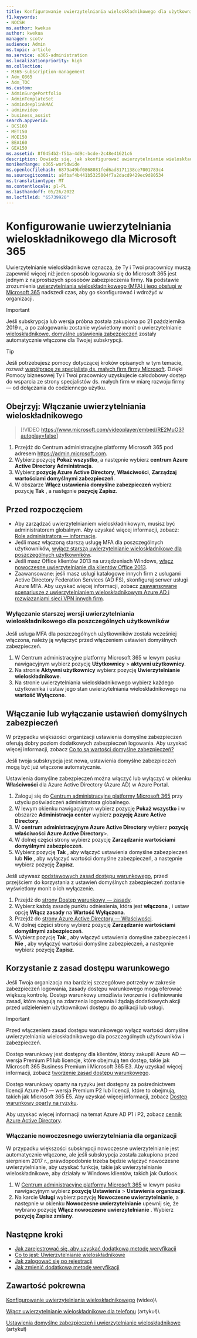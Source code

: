 ```yaml
---
title: Konfigurowanie uwierzytelniania wieloskładnikowego dla użytkowników
f1.keywords:
- NOCSH
ms.author: kwekua
author: kwekua
manager: scotv
audience: Admin
ms.topic: article
ms.service: o365-administration
ms.localizationpriority: high
ms.collection:
- M365-subscription-management
- Adm_O365
- Adm_TOC
ms.custom:
- AdminSurgePortfolio
- AdminTemplateSet
- admindeeplinkMAC
- adminvideo
- business_assist
search.appverid:
- BCS160
- MET150
- MOE150
- BEA160
- GEA150
ms.assetid: 8f0454b2-f51a-4d9c-bcde-2c48e41621c6
description: Dowiedz się, jak skonfigurować uwierzytelnianie wieloskładnikowe dla organizacji.
monikerRange: o365-worldwide
ms.openlocfilehash: 6879a49bf0868081fed6ad8171138ce7001783c4
ms.sourcegitcommit: a8fbaf4b441b5325004f7a2dacd9429ec9d80534
ms.translationtype: MT
ms.contentlocale: pl-PL
ms.lasthandoff: 05/26/2022
ms.locfileid: "65739920"
---
```

# <a name="set-up-multifactor-authentication-for-microsoft-365"></a>Konfigurowanie uwierzytelniania wieloskładnikowego dla Microsoft 365

Uwierzytelnianie wieloskładnikowe oznacza, że Ty i Twoi pracownicy muszą zapewnić więcej niż jeden sposób logowania się do Microsoft 365 jest jednym z najprostszych sposobów zabezpieczenia firmy. Na podstawie zrozumienia [uwierzytelniania wieloskładnikowego (MFA) i jego obsługi w Microsoft 365](multi-factor-authentication-microsoft-365.md) nadszedł czas, aby go skonfigurować i wdrożyć w organizacji. 

> [!IMPORTANT]
> Jeśli subskrypcja lub wersja próbna została zakupiona po 21 października 2019 r., a po zalogowaniu zostanie wyświetlony monit o uwierzytelnianie [wieloskładnikowe, domyślne ustawienia zabezpieczeń](/azure/active-directory/fundamentals/concept-fundamentals-security-defaults) zostały automatycznie włączone dla Twojej subskrypcji.

> [!TIP]
> Jeśli potrzebujesz pomocy dotyczącej kroków opisanych w tym temacie, rozważ [współpracę ze specjalistą ds. małych firm firmy Microsoft](https://go.microsoft.com/fwlink/?linkid=2186871). Dzięki Pomocy biznesowej Ty i Twoi pracownicy uzyskujecie całodobowy dostęp do wsparcia ze strony specjalistów ds. małych firm w miarę rozwoju firmy — od dołączania do codziennego użytku.

## <a name="watch-turn-on-multifactor-authentication"></a>Obejrzyj: Włączanie uwierzytelniania wieloskładnikowego

> [!VIDEO https://www.microsoft.com/videoplayer/embed/RE2MuO3?autoplay=false]

1. Przejdź do Centrum administracyjne platformy Microsoft 365 pod adresem <a href="https://admin.microsoft.com/ " target="_blank">https://admin.microsoft.com</a>.
1. Wybierz pozycję **Pokaż wszystko**, a następnie wybierz **centrum Azure Active Directory Administracja**.
1. Wybierz **pozycję Azure Active Directory**, **Właściwości**, **Zarządzaj wartościami domyślnymi zabezpieczeń**.
1. W obszarze **Włącz ustawienia domyślne zabezpieczeń** wybierz pozycję **Tak** , a następnie **pozycję Zapisz**.

## <a name="before-you-begin"></a>Przed rozpoczęciem

- Aby zarządzać uwierzytelnianiem wieloskładnikowym, musisz być administratorem globalnym. Aby uzyskać więcej informacji, zobacz: [Role administratora — informacje](../add-users/about-admin-roles.md).
- Jeśli masz włączoną starszą usługę MFA dla poszczególnych użytkowników, [wyłącz starszą uwierzytelnianie wieloskładnikowe dla poszczególnych użytkowników](#turn-off-legacy-per-user-mfa).
- Jeśli masz Office klientów 2013 na urządzeniach Windows, [włącz nowoczesne uwierzytelnianie dla klientów Office 2013](./enable-modern-authentication.md).
- Zaawansowane: jeśli masz usługi katalogowe innych firm z usługami Active Directory Federation Services (AD FS), skonfiguruj serwer usługi Azure MFA. Aby uzyskać więcej informacji, zobacz [zaawansowane scenariusze z uwierzytelnianiem wieloskładnikowym Azure AD i rozwiązaniami sieci VPN innych firm](/azure/active-directory/authentication/howto-mfaserver-nps-vpn).

### <a name="turn-off-legacy-per-user-mfa"></a>Wyłączanie starszej wersji uwierzytelniania wieloskładnikowego dla poszczególnych użytkowników

Jeśli usługa MFA dla poszczególnych użytkowników została wcześniej włączona, należy ją wyłączyć przed włączeniem ustawień domyślnych zabezpieczeń.

1. W Centrum administracyjne platformy Microsoft 365 w lewym pasku nawigacyjnym wybierz pozycję **Użytkownicy** \> **aktywni użytkownicy**.
1. Na stronie **Aktywni użytkownicy** wybierz pozycję **Uwierzytelnianie wieloskładnikowe**.
1. Na stronie uwierzytelniania wieloskładnikowego wybierz każdego użytkownika i ustaw jego stan uwierzytelniania wieloskładnikowego na **wartość Wyłączone**.

## <a name="turn-security-defaults-on-or-off"></a>Włączanie lub wyłączanie ustawień domyślnych zabezpieczeń

W przypadku większości organizacji ustawienia domyślne zabezpieczeń oferują dobry poziom dodatkowych zabezpieczeń logowania. Aby uzyskać więcej informacji, zobacz [Co to są wartości domyślne zabezpieczeń?](/azure/active-directory/fundamentals/concept-fundamentals-security-defaults)

Jeśli twoja subskrypcja jest nowa, ustawienia domyślne zabezpieczeń mogą być już włączone automatycznie.

Ustawienia domyślne zabezpieczeń można włączyć lub wyłączyć w okienku **Właściwości** dla Azure Active Directory (Azure AD) w Azure Portal.

1. Zaloguj się do [Centrum administracyjne platformy Microsoft 365](https://admin.microsoft.com) przy użyciu poświadczeń administratora globalnego.
2. W lewym okienku nawigacyjnym wybierz pozycję **Pokaż wszystko** i w obszarze **Administracja center** wybierz **pozycję Azure Active Directory**.
3. W **centrum administracyjnym Azure Active Directory** wybierz **pozycję właściwości Azure Active Directory**\>.
4. W dolnej części strony wybierz pozycję **Zarządzanie wartościami domyślnymi zabezpieczeń**.
5. Wybierz pozycję **Tak** , aby włączyć ustawienia domyślne zabezpieczeń lub **Nie** , aby wyłączyć wartości domyślne zabezpieczeń, a następnie wybierz pozycję **Zapisz**.

Jeśli używasz [podstawowych zasad dostępu warunkowego](/azure/active-directory/conditional-access/concept-baseline-protection), przed przejściem do korzystania z ustawień domyślnych zabezpieczeń zostanie wyświetlony monit o ich wyłączenie.

1. Przejdź do [strony Dostęp warunkowy — zasady](https://portal.azure.com/#blade/Microsoft_AAD_IAM/ConditionalAccessBlade/Policies).
2. Wybierz każdą zasadę punktu odniesienia, która jest **włączona** , i ustaw opcję **Włącz zasady** na **Wartość Wyłączona**.
3. Przejdź do [strony Azure Active Directory — Właściwości](https://portal.azure.com/#blade/Microsoft_AAD_IAM/ActiveDirectoryMenuBlade/Properties).
4. W dolnej części strony wybierz pozycję **Zarządzanie wartościami domyślnymi zabezpieczeń**.
5. Wybierz pozycję **Tak** , aby włączyć ustawienia domyślne zabezpieczeń i **Nie** , aby wyłączyć wartości domyślne zabezpieczeń, a następnie wybierz pozycję **Zapisz**.

## <a name="use-conditional-access-policies"></a>Korzystanie z zasad dostępu warunkowego

Jeśli Twoja organizacja ma bardziej szczegółowe potrzeby w zakresie zabezpieczeń logowania, zasady dostępu warunkowego mogą oferować większą kontrolę. Dostęp warunkowy umożliwia tworzenie i definiowanie zasad, które reagują na zdarzenia logowania i żądają dodatkowych akcji przed udzieleniem użytkownikowi dostępu do aplikacji lub usługi.

> [!IMPORTANT]
> Przed włączeniem zasad dostępu warunkowego wyłącz wartości domyślne uwierzytelniania wieloskładnikowego dla poszczególnych użytkowników i zabezpieczeń.

Dostęp warunkowy jest dostępny dla klientów, którzy zakupili Azure AD — wersja Premium P1 lub licencje, które obejmują ten dostęp, takie jak Microsoft 365 Business Premium i Microsoft 365 E3. Aby uzyskać więcej informacji, zobacz [tworzenie zasad dostępu warunkowego](/azure/active-directory/authentication/tutorial-enable-azure-mfa).

Dostęp warunkowy oparty na ryzyku jest dostępny za pośrednictwem licencji Azure AD — wersja Premium P2 lub licencji, które to obejmują, takich jak Microsoft 365 E5. Aby uzyskać więcej informacji, zobacz [Dostęp warunkowy oparty na ryzyku](/azure/active-directory/conditional-access/howto-conditional-access-policy-risk).

Aby uzyskać więcej informacji na temat Azure AD P1 i P2, zobacz [cennik Azure Active Directory](https://azure.microsoft.com/pricing/details/active-directory/).

### <a name="turn-on-modern-authentication-for-your-organization"></a>Włączanie nowoczesnego uwierzytelniania dla organizacji

W przypadku większości subskrypcji nowoczesne uwierzytelnianie jest automatycznie włączone, ale jeśli subskrypcja została zakupiona przed sierpniem 2017 r., prawdopodobnie trzeba będzie włączyć nowoczesne uwierzytelnianie, aby uzyskać funkcje, takie jak uwierzytelnianie wieloskładnikowe, aby działały w Windows klientów, takich jak Outlook.


1. W <a href="https://go.microsoft.com/fwlink/p/?linkid=2024339" target="_blank">Centrum administracyjne platformy Microsoft 365</a> w lewym pasku nawigacyjnym wybierz **pozycję Ustawienia** \> **Ustawienia organizacji**.
2. Na karcie **Usługi** wybierz pozycję **Nowoczesne uwierzytelnianie**, a następnie w okienku **Nowoczesne uwierzytelnianie** upewnij się, że wybrano pozycję **Włącz nowoczesne uwierzytelnianie** . Wybierz **pozycję Zapisz zmiany**.


## <a name="next-steps"></a>Następne kroki

- [Jak zarejestrować się, aby uzyskać dodatkową metodę weryfikacji](https://support.microsoft.com/office/ace1d096-61e5-449b-a875-58eb3d74de14)
- [Co to jest: Uwierzytelnianie wieloskładnikowe](https://support.microsoft.com/help/4577374/what-is-multifactor-authentication)
- [Jak zalogować się po rejestracji](https://support.microsoft.com/office/2b856342-170a-438e-9a4f-3c092394d3cb)
- [Jak zmienić dodatkową metodę weryfikacji](https://support.microsoft.com/office/956ec8d0-7081-4518-a701-f8414cc20831)

## <a name="related-content"></a>Zawartość pokrewna

[Konfigurowanie uwierzytelniania wieloskładnikowego](set-up-multi-factor-authentication.md) (wideo)\

[Włącz uwierzytelnianie wieloskładnikowe dla telefonu](https://support.microsoft.com/office/ace1d096-61e5-449b-a875-58eb3d74de14) (artykuł)\

[Ustawienia domyślne zabezpieczeń i uwierzytelnianie wieloskładnikowe](/microsoft-365/business-premium/m365bp-conditional-access) (artykuł)